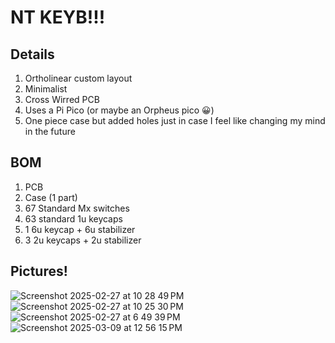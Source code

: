 # NT KEYB!!!
## Details
  1. Ortholinear custom layout
  2. Minimalist
  3. Cross Wirred PCB
  4. Uses a Pi Pico (or maybe an Orpheus pico 😀)
  5. One piece case but added holes just in case I feel like changing my mind in the future

## BOM
  1. PCB
  2. Case (1 part)
  3. 67 Standard Mx switches
  4. 63 standard 1u keycaps
  5. 1 6u keycap + 6u stabilizer
  6. 3 2u keycaps + 2u stabilizer

## Pictures!

![Screenshot 2025-02-27 at 10 28 49 PM](https://github.com/user-attachments/assets/42539b76-59b7-4278-a648-aadf7f963067)
![Screenshot 2025-02-27 at 10 25 30 PM](https://github.com/user-attachments/assets/351d1370-2038-4df4-93fc-5ef206e13134)
![Screenshot 2025-02-27 at 6 49 39 PM](https://github.com/user-attachments/assets/b38ab474-dd5a-443e-9dbe-4dd981991b27)
![Screenshot 2025-03-09 at 12 56 15 PM](https://github.com/user-attachments/assets/23b510f9-0c6b-4fcf-b2ef-b3c94a92a449)
